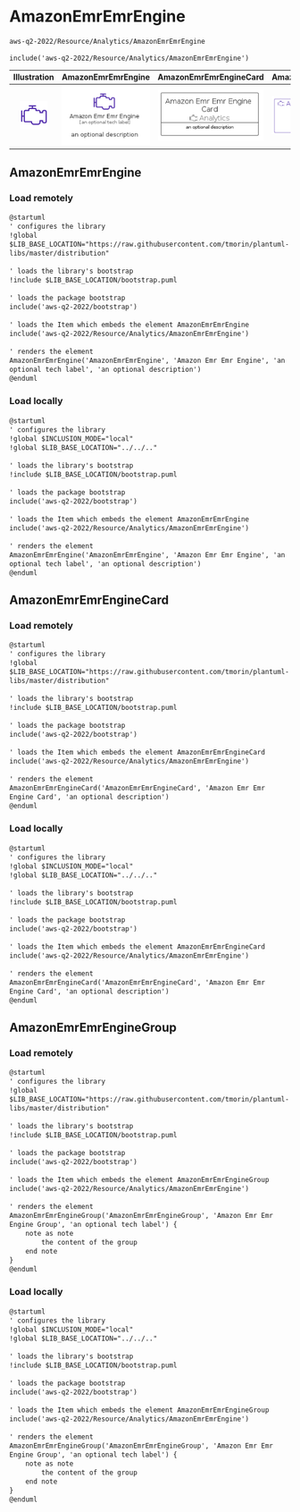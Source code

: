 # AmazonEmrEmrEngine


```text
aws-q2-2022/Resource/Analytics/AmazonEmrEmrEngine
```

```text
include('aws-q2-2022/Resource/Analytics/AmazonEmrEmrEngine')
```



| Illustration | AmazonEmrEmrEngine | AmazonEmrEmrEngineCard | AmazonEmrEmrEngineGroup |
| :---: | :---: | :---: | :---: |
| ![illustration for Illustration](../../../aws-q2-2022/Resource/Analytics/AmazonEmrEmrEngine.png) | ![illustration for AmazonEmrEmrEngine](../../../aws-q2-2022/Resource/Analytics/AmazonEmrEmrEngine.Local.png) | ![illustration for AmazonEmrEmrEngineCard](../../../aws-q2-2022/Resource/Analytics/AmazonEmrEmrEngineCard.Local.png) | ![illustration for AmazonEmrEmrEngineGroup](../../../aws-q2-2022/Resource/Analytics/AmazonEmrEmrEngineGroup.Local.png) |




## AmazonEmrEmrEngine

### Load remotely
```plantuml
@startuml
' configures the library
!global $LIB_BASE_LOCATION="https://raw.githubusercontent.com/tmorin/plantuml-libs/master/distribution"

' loads the library's bootstrap
!include $LIB_BASE_LOCATION/bootstrap.puml

' loads the package bootstrap
include('aws-q2-2022/bootstrap')

' loads the Item which embeds the element AmazonEmrEmrEngine
include('aws-q2-2022/Resource/Analytics/AmazonEmrEmrEngine')

' renders the element
AmazonEmrEmrEngine('AmazonEmrEmrEngine', 'Amazon Emr Emr Engine', 'an optional tech label', 'an optional description')
@enduml
```

### Load locally
```plantuml
@startuml
' configures the library
!global $INCLUSION_MODE="local"
!global $LIB_BASE_LOCATION="../../.."

' loads the library's bootstrap
!include $LIB_BASE_LOCATION/bootstrap.puml

' loads the package bootstrap
include('aws-q2-2022/bootstrap')

' loads the Item which embeds the element AmazonEmrEmrEngine
include('aws-q2-2022/Resource/Analytics/AmazonEmrEmrEngine')

' renders the element
AmazonEmrEmrEngine('AmazonEmrEmrEngine', 'Amazon Emr Emr Engine', 'an optional tech label', 'an optional description')
@enduml
```

## AmazonEmrEmrEngineCard

### Load remotely
```plantuml
@startuml
' configures the library
!global $LIB_BASE_LOCATION="https://raw.githubusercontent.com/tmorin/plantuml-libs/master/distribution"

' loads the library's bootstrap
!include $LIB_BASE_LOCATION/bootstrap.puml

' loads the package bootstrap
include('aws-q2-2022/bootstrap')

' loads the Item which embeds the element AmazonEmrEmrEngineCard
include('aws-q2-2022/Resource/Analytics/AmazonEmrEmrEngine')

' renders the element
AmazonEmrEmrEngineCard('AmazonEmrEmrEngineCard', 'Amazon Emr Emr Engine Card', 'an optional description')
@enduml
```

### Load locally
```plantuml
@startuml
' configures the library
!global $INCLUSION_MODE="local"
!global $LIB_BASE_LOCATION="../../.."

' loads the library's bootstrap
!include $LIB_BASE_LOCATION/bootstrap.puml

' loads the package bootstrap
include('aws-q2-2022/bootstrap')

' loads the Item which embeds the element AmazonEmrEmrEngineCard
include('aws-q2-2022/Resource/Analytics/AmazonEmrEmrEngine')

' renders the element
AmazonEmrEmrEngineCard('AmazonEmrEmrEngineCard', 'Amazon Emr Emr Engine Card', 'an optional description')
@enduml
```

## AmazonEmrEmrEngineGroup

### Load remotely
```plantuml
@startuml
' configures the library
!global $LIB_BASE_LOCATION="https://raw.githubusercontent.com/tmorin/plantuml-libs/master/distribution"

' loads the library's bootstrap
!include $LIB_BASE_LOCATION/bootstrap.puml

' loads the package bootstrap
include('aws-q2-2022/bootstrap')

' loads the Item which embeds the element AmazonEmrEmrEngineGroup
include('aws-q2-2022/Resource/Analytics/AmazonEmrEmrEngine')

' renders the element
AmazonEmrEmrEngineGroup('AmazonEmrEmrEngineGroup', 'Amazon Emr Emr Engine Group', 'an optional tech label') {
    note as note
        the content of the group
    end note
}
@enduml
```

### Load locally
```plantuml
@startuml
' configures the library
!global $INCLUSION_MODE="local"
!global $LIB_BASE_LOCATION="../../.."

' loads the library's bootstrap
!include $LIB_BASE_LOCATION/bootstrap.puml

' loads the package bootstrap
include('aws-q2-2022/bootstrap')

' loads the Item which embeds the element AmazonEmrEmrEngineGroup
include('aws-q2-2022/Resource/Analytics/AmazonEmrEmrEngine')

' renders the element
AmazonEmrEmrEngineGroup('AmazonEmrEmrEngineGroup', 'Amazon Emr Emr Engine Group', 'an optional tech label') {
    note as note
        the content of the group
    end note
}
@enduml
```

